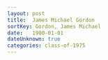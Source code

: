 ```yaml
---
layout: post
title:  James Michael Gordon
sortKey: Gordon, James Michael
date:   1900-01-01
dateUnknown: true
categories: class-of-1975
---
```

